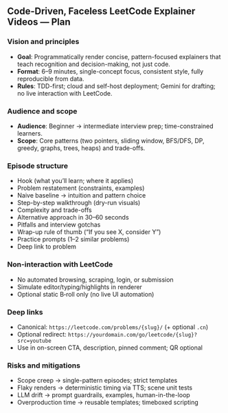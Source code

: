 ## Code-Driven, Faceless LeetCode Explainer Videos — Plan

### Vision and principles
- **Goal**: Programmatically render concise, pattern-focused explainers that teach recognition and decision-making, not just code.
- **Format**: 6–9 minutes, single-concept focus, consistent style, fully reproducible from data.
- **Rules**: TDD-first; cloud and self-host deployment; Gemini for drafting; no live interaction with LeetCode.

### Audience and scope
- **Audience**: Beginner → intermediate interview prep; time-constrained learners.
- **Scope**: Core patterns (two pointers, sliding window, BFS/DFS, DP, greedy, graphs, trees, heaps) and trade-offs.

### Episode structure
- Hook (what you’ll learn; where it applies)
- Problem restatement (constraints, examples)
- Naive baseline → intuition and pattern choice
- Step-by-step walkthrough (dry-run visuals)
- Complexity and trade-offs
- Alternative approach in 30–60 seconds
- Pitfalls and interview gotchas
- Wrap-up rule of thumb (“If you see X, consider Y”)
- Practice prompts (1–2 similar problems)
- Deep link to problem

### Non-interaction with LeetCode
- No automated browsing, scraping, login, or submission
- Simulate editor/typing/highlights in renderer
- Optional static B‑roll only (no live UI automation)

### Deep links
- Canonical: `https://leetcode.com/problems/{slug}/` (+ optional `.cn`)
- Optional redirect: `https://yourdomain.com/go/leetcode/{slug}?src=youtube`
- Use in on-screen CTA, description, pinned comment; QR optional

### Risks and mitigations
- Scope creep → single-pattern episodes; strict templates
- Flaky renders → deterministic timing via TTS; scene unit tests
- LLM drift → prompt guardrails, examples, human-in-the-loop
- Overproduction time → reusable templates; timeboxed scripting
